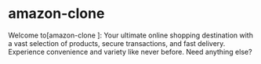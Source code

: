 # amazon-clone
Welcome to[amazon-clone ]: Your ultimate online shopping destination with a vast selection of products, secure transactions, and fast delivery. Experience convenience and variety like never before.  Need anything else?
